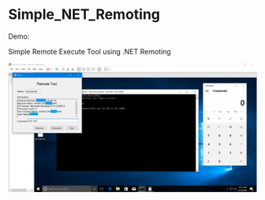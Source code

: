 # Simple_NET_Remoting

Demo:

Simple Remote Execute Tool using .NET Remoting

![](resources/demo.png)
